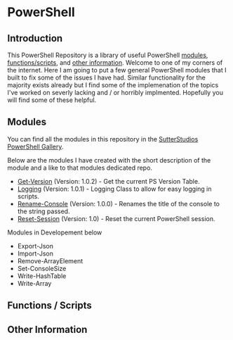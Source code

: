 # PowerShell

## Introduction

This PowerShell Repository is a library of useful PowerShell [modules](), [functions/scripts](), and [other information](). Welcome to one of my corners of the internet. Here I am going to put a few general PowerShell modules that I built to fix some of the issues I have had. Similar functionality for the majority exists already but I find some of the implemenation of the topics I've worked on severly lacking and / or horribly implmented. Hopefully you will find some of these helpful.

## Modules

You can find all the modules in this repository in the [SutterStudios PowerShell Gallery](https://www.powershellgallery.com/profiles/SutterStudios).

Below are the modules I have created with the short description of the module and a like to that modules dedicated repo.

- [Get-Version](https://github.com/SutterStudios/Get-Version) (Version: 1.0.2) - Get the current PS Version Table.
- [Logging](https://github.com/SutterStudios/PowerShell-Logging) (Version: 1.0.1) - Logging Class to allow for easy logging in scripts.
- [Rename-Console](https://github.com/SutterStudios/Rename-Console) (Version: 1.0.0) - Renames the title of the console to the string passed.
- [Reset-Session](https://github.com/SutterStudios/Reset-Session) (Version: 1.0) - Reset the current PowerShell session.

Modules in Developement below

- Export-Json
- Import-Json
- Remove-ArrayElement
- Set-ConsoleSize
- Write-HashTable
- Write-Array

## Functions / Scripts

## Other Information
